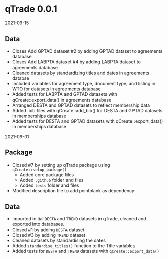 # qTrade 0.0.1

2021-09-15

## Data

* Closes Add GPTAD dataset #2 by adding GPTAD dataset to agreements database
* Closes Add LABPTA dataset #4 by adding LABPTA dataset to agreements database
* Cleaned datasets by standardizing titles and dates in agreements databse
* Included variables for agreement type, document type, and listing in WTO for datasets in agreements database
* Added tests for LABPTA and GPTAD datasets with qCreate::export_data() in agreements database
* Arranged DESTA and GPTAD datasets to reflect membership data
* Added .bib files with qCreate::add_bib() for DESTA and GPTAD datasets in memberships database
* Added tests for DESTA and GPTAD datasets with qCreate::export_data() in memberships database

2021-09-01

## Package

* Closed #7 by setting up qTrade package using `qCreate::setup_package()`
  * Added core package files
  * Added `.github` folder and files
  * Added `tests` folder and files
* Modified description file to add pointblank as dependency
  
## Data

* Imported initial `DESTA` and `TREND` datasets in qTrade, cleaned and exported into databases.
* Closed #1 by adding `DESTA` dataset
* Closed #3 by adding `TREND` dataset
* Cleaned datasets by standardising the dates
* Added `standardise_titles()` function to the Title variables
* Added tests for `DESTA` and `TREND` datasets with `qCreate::export_data()`

